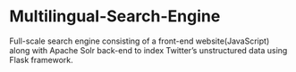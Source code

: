 # Multilingual-Search-Engine
Full-scale search engine consisting of a front-end website(JavaScript) along with Apache Solr back-end to index Twitter’s unstructured data using Flask framework.
